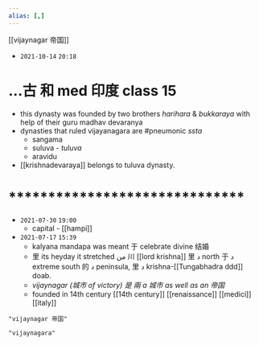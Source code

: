 ```yaml
---
alias: [,]
---
```

[[vijaynagar 帝国]]

- `2021-10-14`  `20:18`
# ...古 和 med 印度 class 15
- this dynasty was founded by two brothers _harihara_ & _bukkaraya_ with help of their guru madhav devaranya
- dynasties that ruled vijayanagara are #pneumonic _ssta_
	- sangama
	- suluva
	_- tuluva_
	- aravidu
- [[krishnadevaraya]] belongs to tuluva dynasty.
# ******************************
- `2021-07-30`  `19:00`
	- capital - [[hampi]]
- `2021-07-17`  `15:39`
	- kalyana mandapa was meant 于 celebrate divine 结婚
	- 里 its heyday it stretched من 川 [[lord krishna]] 里 د north 于 د extreme south 的  د peninsula, 里 د krishna-[[Tungabhadra ddd]] doab.
	- _vijaynagar (城市  of victory) 是 兩 a 城市 as well as an 帝国_
	- founded in 14th century [[14th century]] [[renaissance]] [[medici]] [[italy]]
```query
"vijaynagar 帝国"
```
```query
"vijaynagara"
```